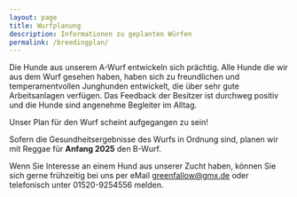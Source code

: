 ```yaml
---
layout: page
title: Wurfplanung
description: Informationen zu geplanten Würfen
permalink: /breedingplan/
---
```


<p>Die Hunde aus unserem A-Wurf entwickeln sich prächtig. Alle Hunde die wir aus dem Wurf gesehen haben, haben sich zu freundlichen und temperamentvollen Junghunden entwickelt, die über sehr gute Arbeitsanlagen verfügen.
Das Feedback der Besitzer ist durchweg positiv und die Hunde sind angenehme Begleiter im Alltag. </p>

<p>
Unser Plan für den Wurf scheint aufgegangen zu sein!
</p> 

<p>Sofern die Gesundheitsergebnisse des Wurfs in Ordnung sind, planen wir mit Reggae für <b>Anfang 2025</b> den B-Wurf.</p>

<p>
Wenn Sie Interesse an einem Hund aus unserer Zucht haben, können Sie sich gerne frühzeitig bei uns per eMail 
<a href="mailto:greenfallow@gmx">greenfallow@gmx.de</a> 
oder telefonisch unter 01520-9254556 melden. 
</p>